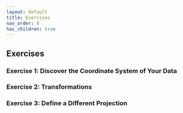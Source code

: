 ```yaml
---
layout: default
title: Exercises
nav_order: 8
has_children: true
---
```


## Exercises

### Exercise 1: Discover the Coordinate System of Your Data

### Exercise 2: Transformations

### Exercise 3: Define a Different Projection
